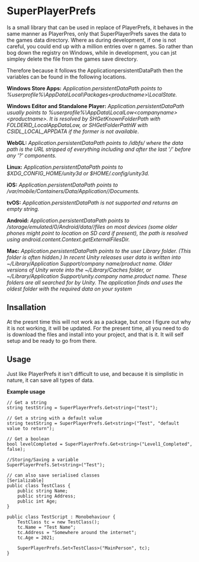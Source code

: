 
# SuperPlayerPrefs
 
Is a small library that can be used in replace of PlayerPrefs, it behaves in the same manner as PlayerPres, only that SuperPlayerPrefs saves the data to the games data directory. Where as during development, if one is not careful, you could end up with a million entries over n games. So rather than bog down the registry on Windows, while in development, you can jst simpley delete the file from the games save directory.

Therefore because it follows the ApplicationpersistentDataPath then the variables can be found in the following locations.

**Windows Store Apps:** *Application.persistentDataPath points to %userprofile%\AppData\Local\Packages\<productname>\LocalState.*

**Windows Editor and Standalone Player:** *Application.persistentDataPath usually points to %userprofile%\AppData\LocalLow\<companyname>\<productname>. It is resolved by SHGetKnownFolderPath with FOLDERID_LocalAppDataLow, or SHGetFolderPathW with CSIDL_LOCAL_APPDATA if the former is not available*.

**WebGL:** *Application.persistentDataPath points to /idbfs/<md5 hash of data path> where the data path is the URL stripped of everything including and after the last '/' before any '?' components.*

**Linux:** *Application.persistentDataPath points to $XDG_CONFIG_HOME/unity3d or $HOME/.config/unity3d.*

**iOS:** *Application.persistentDataPath points to /var/mobile/Containers/Data/Application/<guid>/Documents.*

**tvOS:** *Application.persistentDataPath is not supported and returns an empty string.*

**Android:** *Application.persistentDataPath points to /storage/emulated/0/Android/data/<packagename>/files on most devices (some older phones might point to location on SD card if present), the path is resolved using android.content.Context.getExternalFilesDir.*

**Mac:** *Application.persistentDataPath points to the user Library folder. (This folder is often hidden.) In recent Unity releases user data is written into ~/Library/Application Support/company name/product name. Older versions of Unity wrote into the ~/Library/Caches folder, or ~/Library/Application Support/unity.company name.product name. These folders are all searched for by Unity. The application finds and uses the oldest folder with the required data on your system*

## Insallation
At the presnt time this will not work as a package, but once I figure out why it is not working, it will be updated. For the present time, all you need to do is download the files and install into your project, and that is it. It will self setup and be ready to go from there.

## Usage
Just like PlayerPrefs it isn't difficult to use, and because it is simplistic in nature, it can save all types of data.

**Example usage**

    // Get a string
    string testString = SuperPlayerPrefs.Get<string>("test");
    
    // Get a string with a default value 
    string testString = SuperPlayerPrefs.Get<string>("Test", "default value to return");
    
    // Get a boolean
    bool levelCompleted = SuperPlayerPrefs.Get<string>("Level1_Completed", false);
    
    //Storing/Saving a variable
    SuperPlayerPrefs.Set<string>("Test");
    
    // can also save serialised classes
    [Serializable]
    public class TestClass {
	    public string Name;
	    public string Address;
	    public int Age;
    }
    
    public class TestScript : Monobehaviour {
	    TestClass tc = new TestClass();
	    tc.Name = "Test Name";
	    tc.Address = "Somewhere around the internet";
	    tc.Age = 2021;
	    
	    SuperPlayerPrefs.Set<TestClass>("MainPerson", tc);
    }


